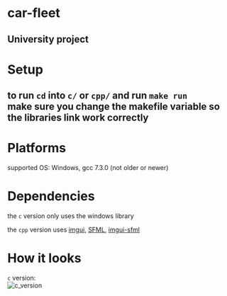 # car-fleet

University project
---
# Setup   

to run `cd` into `c/` or `cpp/` and run `make run`    
make sure you change the makefile variable so the libraries link work correctly
---
# Platforms   
supported OS: Windows, gcc 7.3.0 (not older or newer) 
# Dependencies
the `c` version only uses the windows library   

the `cpp` version uses [imgui](https://github.com/ocornut/imgui), [SFML](https://github.com/SFML/SFML), [imgui-sfml](https://github.com/SFML/imgui-sfml)

# How it looks
`c` version:   
![c_version]()



